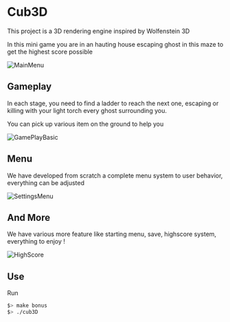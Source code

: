 # Cub3D

This project is a 3D rendering engine inspired by Wolfenstein 3D

In this mini game you are in an hauting house escaping ghost in this maze to get the highest score possible

![MainMenu](https://github.com/user-attachments/assets/ff5dae05-1f68-4289-832f-67b2f4f9f916)
## Gameplay

In each stage, you need to find a ladder to reach the next one, escaping or killing with your light torch every ghost surrounding you.

You can pick up various item on the ground to help you

![GamePlayBasic](https://github.com/user-attachments/assets/2e04a35c-50d5-4f01-80ff-76d406898a19)
## Menu

We have developed from scratch a complete menu system to user behavior, everything can be adjusted 

![SettingsMenu](https://github.com/user-attachments/assets/4d523416-df28-4156-8c66-58b8c93fd15c)

## And More

We have various more feature like starting menu, save, highscore system, everything to enjoy !

![HighScore](https://github.com/user-attachments/assets/28d1b34c-b7af-4e9a-893a-d7cce3791838)

## Use

Run
``` bash
$> make bonus
$> ./cub3D
```

